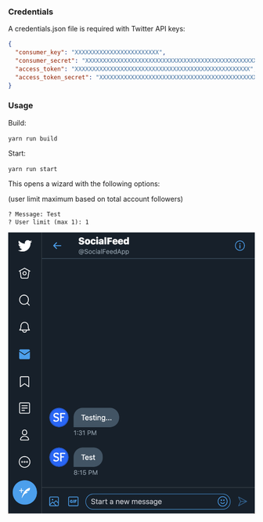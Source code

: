 ### Credentials

A credentials.json file is required with Twitter API keys:

```json
{
  "consumer_key": "XXXXXXXXXXXXXXXXXXXXXXXX",
  "consumer_secret": "XXXXXXXXXXXXXXXXXXXXXXXXXXXXXXXXXXXXXXXXXXXXXXXXXX",
  "access_token": "XXXXXXXXXXXXXXXXXXXXXXXXXXXXXXXXXXXXXXXXXXXXXXXXXX",
  "access_token_secret": "XXXXXXXXXXXXXXXXXXXXXXXXXXXXXXXXXXXXXXXXXXXXX"
}
```

### Usage

Build:

`yarn run build`

Start:

`yarn run start`

This opens a wizard with the following options:

(user limit maximum based on total account followers)

```
? Message: Test
? User limit (max 1): 1
```

![dm screenshot](https://github.com/bconnorwhite/twitter-dm/blob/master/assets/dm-screenshot.png?raw=true)

